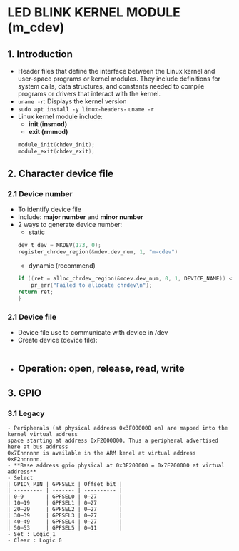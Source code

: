 # LED BLINK KERNEL MODULE (m_cdev)
## 1. Introduction
- Header files that define the interface between the Linux kernel and user-space programs or kernel modules. They include definitions for system calls, data structures, and constants needed to compile programs or drivers that interact with the kernel.
- `uname -r`: Displays the kernel version
- `sudo apt install -y linux-headers-` `uname -r`
- Linux kernel module include: 
    - **init (insmod)**
    - **exit (rmmod)** 
    ```c
    module_init(chdev_init);
    module_exit(chdev_exit);
    ```

## 2. Character device file
### 2.1 Device number 
- To identify device file
- Include: **major number** and **minor number**
- 2 ways to generate device number:
    - static
    ```c
    dev_t dev = MKDEV(173, 0);
    register_chrdev_region(&mdev.dev_num, 1, "m-cdev")
    ```
    - dynamic (recommend)
    ```c
    if ((ret = alloc_chrdev_region(&mdev.dev_num, 0, 1, DEVICE_NAME)) < 0) {
        pr_err("Failed to allocate chrdev\n");
    return ret;
    }
    ```
### 2.1 Device file
- Device file use to communicate with device in /dev
- Create device (device file):
    ```c
    ```
- **Operation:** open, release, read, write
    - 
## 3. GPIO
### 3.1 Legacy
    - Peripherals (at physical address 0x3F000000 on) are mapped into the kernel virtual address
    space starting at address 0xF2000000. Thus a peripheral advertised here at bus address
    0x7Ennnnnn is available in the ARM kenel at virtual address 0xF2nnnnnn.
    - **Base address gpio physical at 0x3F200000 = 0x7E200000 at virtual address**
    - Select 
    | GPIO\_PIN | GPFSELx | Offset bit |
    | --------- | ------- | ---------- |
    | 0–9       | GPFSEL0 | 0–27       |
    | 10–19     | GPFSEL1 | 0–27       |
    | 20–29     | GPFSEL2 | 0–27       |
    | 30–39     | GPFSEL3 | 0–27       |
    | 40–49     | GPFSEL4 | 0–27       |
    | 50–53     | GPFSEL5 | 0–11       |
    - Set : Logic 1
    - Clear : Logic 0

###  
